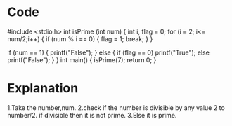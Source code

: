 # Code
#include <stdio.h>
int isPrime (int num)
{
  int i, flag = 0;
  for (i = 2; i<= num/2;i++) {
    if (num % i == 0) {
      flag = 1;
      break;
    }
  }

  if (num == 1) {
    printf("False");
  } 
  else {
    if (flag == 0)
      printf("True");
    else
      printf("False");
  }
}
int main() {
	isPrime(7);
return 0;
}


# Explanation
1.Take the number,num.
2.check if the number is divisible by any value 2 to number/2. if divisible then it is not prime.
3.Else it is prime.
